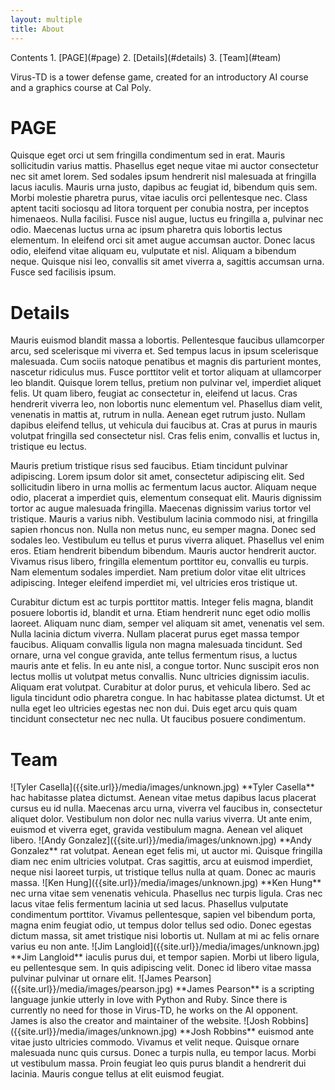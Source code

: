 ```yaml
---
layout: multiple
title: About
---
```


<span class="toc">
Contents  
1. [PAGE](#page)  
2. [Details](#details)  
3. [Team](#team)
</span>

Virus-TD is a tower defense game, created for an introductory AI course and a
graphics course at Cal Poly.

<a name="page"></a>
# PAGE

Quisque eget orci ut sem fringilla condimentum sed in erat. Mauris sollicitudin
varius mattis. Phasellus eget neque vitae mi auctor consectetur nec sit amet
lorem. Sed sodales ipsum hendrerit nisl malesuada at fringilla lacus iaculis.
Mauris urna justo, dapibus ac feugiat id, bibendum quis sem. Morbi molestie
pharetra purus, vitae iaculis orci pellentesque nec. Class aptent taciti
sociosqu ad litora torquent per conubia nostra, per inceptos himenaeos. Nulla
facilisi. Fusce nisl augue, luctus eu fringilla a, pulvinar nec odio. Maecenas
luctus urna ac ipsum pharetra quis lobortis lectus elementum. In eleifend orci
sit amet augue accumsan auctor. Donec lacus odio, eleifend vitae aliquam eu,
vulputate et nisl. Aliquam a bibendum neque. Quisque nisi leo, convallis sit
amet viverra a, sagittis accumsan urna. Fusce sed facilisis ipsum.

<a name="details"></a>
# Details

Mauris euismod blandit massa a lobortis. Pellentesque faucibus ullamcorper arcu,
sed scelerisque mi viverra et. Sed tempus lacus in ipsum scelerisque malesuada.
Cum sociis natoque penatibus et magnis dis parturient montes, nascetur ridiculus
mus. Fusce porttitor velit et tortor aliquam at ullamcorper leo blandit. Quisque
lorem tellus, pretium non pulvinar vel, imperdiet aliquet felis. Ut quam libero,
feugiat ac consectetur in, eleifend ut lacus. Cras hendrerit viverra leo, non
lobortis nunc elementum vel. Phasellus diam velit, venenatis in mattis at,
rutrum in nulla. Aenean eget rutrum justo. Nullam dapibus eleifend tellus, ut
vehicula dui faucibus at. Cras at purus in mauris volutpat fringilla sed
consectetur nisl. Cras felis enim, convallis et luctus in, tristique eu lectus.

Mauris pretium tristique risus sed faucibus. Etiam tincidunt pulvinar
adipiscing. Lorem ipsum dolor sit amet, consectetur adipiscing elit. Sed
sollicitudin libero in urna mollis ac fermentum lacus auctor. Aliquam neque
odio, placerat a imperdiet quis, elementum consequat elit. Mauris dignissim
tortor ac augue malesuada fringilla. Maecenas dignissim varius tortor vel
tristique. Mauris a varius nibh. Vestibulum lacinia commodo nisi, at fringilla
sapien rhoncus non. Nulla non metus nunc, eu semper magna. Donec sed sodales
leo. Vestibulum eu tellus et purus viverra aliquet. Phasellus vel enim eros.
Etiam hendrerit bibendum bibendum. Mauris auctor hendrerit auctor. Vivamus risus
libero, fringilla elementum porttitor eu, convallis eu turpis. Nam elementum
sodales imperdiet. Nam pretium dolor vitae elit ultrices adipiscing. Integer
eleifend imperdiet mi, vel ultricies eros tristique ut.

Curabitur dictum est ac turpis porttitor mattis. Integer felis magna, blandit
posuere lobortis id, blandit et urna. Etiam hendrerit nunc eget odio mollis
laoreet. Aliquam nunc diam, semper vel aliquam sit amet, venenatis vel sem.
Nulla lacinia dictum viverra. Nullam placerat purus eget massa tempor faucibus.
Aliquam convallis ligula non magna malesuada tincidunt. Sed ornare, urna vel
congue gravida, ante tellus fermentum risus, a luctus mauris ante et felis. In
eu ante nisl, a congue tortor. Nunc suscipit eros non lectus mollis ut volutpat
metus convallis. Nunc ultricies dignissim iaculis. Aliquam erat volutpat.
Curabitur at dolor purus, et vehicula libero. Sed ac ligula tincidunt odio
pharetra congue. In hac habitasse platea dictumst. Ut et nulla eget leo
ultricies egestas nec non dui. Duis eget arcu quis quam tincidunt consectetur
nec nec nulla. Ut faucibus posuere condimentum. 

<a name="team"></a>
# Team

<span class="bio">
![Tyler Casella]({{site.url}}/media/images/unknown.jpg)
**Tyler Casella** hac habitasse platea dictumst. Aenean vitae metus dapibus
lacus placerat cursus eu id nulla. Maecenas arcu urna, viverra vel faucibus in,
consectetur aliquet dolor. Vestibulum non dolor nec nulla varius viverra. Ut
ante enim, euismod et viverra eget, gravida vestibulum magna. Aenean vel aliquet
libero.
</span>

<span class="bio">
![Andy Gonzalez]({{site.url}}/media/images/unknown.jpg)
**Andy Gonzalez** rat volutpat. Aenean eget felis mi, ut auctor mi. Quisque
fringilla diam nec enim ultricies volutpat. Cras sagittis, arcu at euismod
imperdiet, neque nisi laoreet turpis, ut tristique tellus nulla at quam. Donec
ac mauris massa.
</span>

<span class="bio">
![Ken Hung]({{site.url}}/media/images/unknown.jpg)
**Ken Hung** nec urna vitae sem venenatis vehicula. Phasellus nec turpis ligula.
Cras nec lacus vitae felis fermentum lacinia ut sed lacus. Phasellus vulputate
condimentum porttitor. Vivamus pellentesque, sapien vel bibendum porta, magna
enim feugiat odio, ut tempus dolor tellus sed odio. Donec egestas dictum massa,
sit amet tristique nisi lobortis ut. Nullam at mi ac felis ornare varius eu non
ante.
</span>

<span class="bio">
![Jim Langloid]({{site.url}}/media/images/unknown.jpg)
**Jim Langloid** iaculis purus dui, et tempor sapien. Morbi ut libero ligula, eu
pellentesque sem. In quis adipiscing velit. Donec id libero vitae massa pulvinar
pulvinar ut ornare elit.
</span>

<span class="bio">
![James Pearson]({{site.url}}/media/images/pearson.jpg)
**James Pearson** is a scripting language junkie utterly in love with Python and
Ruby. Since there is currently no need for those in Virus-TD, he works on the AI
opponent.  James is also the creator and maintainer of the website.
</span>

<span class="bio">
![Josh Robbins]({{site.url}}/media/images/unknown.jpg)
**Josh Robbins** euismod ante vitae justo ultricies commodo. Vivamus et velit
neque. Quisque ornare malesuada nunc quis cursus. Donec a turpis nulla, eu
tempor lacus. Morbi ut vestibulum massa. Proin feugiat leo quis purus blandit a
hendrerit dui lacinia. Mauris congue tellus at elit euismod feugiat.
</span>
